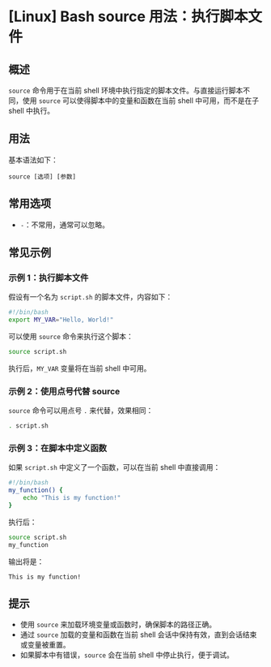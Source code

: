 # [Linux] Bash source 用法：执行脚本文件

## 概述
`source` 命令用于在当前 shell 环境中执行指定的脚本文件。与直接运行脚本不同，使用 `source` 可以使得脚本中的变量和函数在当前 shell 中可用，而不是在子 shell 中执行。

## 用法
基本语法如下：
```
source [选项] [参数]
```

## 常用选项
- `-`：不常用，通常可以忽略。
  
## 常见示例

### 示例 1：执行脚本文件
假设有一个名为 `script.sh` 的脚本文件，内容如下：
```bash
#!/bin/bash
export MY_VAR="Hello, World!"
```
可以使用 `source` 命令来执行这个脚本：
```bash
source script.sh
```
执行后，`MY_VAR` 变量将在当前 shell 中可用。

### 示例 2：使用点号代替 source
`source` 命令可以用点号 `.` 来代替，效果相同：
```bash
. script.sh
```

### 示例 3：在脚本中定义函数
如果 `script.sh` 中定义了一个函数，可以在当前 shell 中直接调用：
```bash
#!/bin/bash
my_function() {
    echo "This is my function!"
}
```
执行后：
```bash
source script.sh
my_function
```
输出将是：
```
This is my function!
```

## 提示
- 使用 `source` 来加载环境变量或函数时，确保脚本的路径正确。
- 通过 `source` 加载的变量和函数在当前 shell 会话中保持有效，直到会话结束或变量被重置。
- 如果脚本中有错误，`source` 会在当前 shell 中停止执行，便于调试。